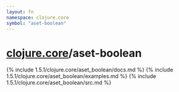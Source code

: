 ```yaml
---
layout: fn
namespace: clojure.core
symbol: "aset-boolean"
---
```


# [clojure.core](../)/aset-boolean

{% include 1.5.1/clojure.core/aset_boolean/docs.md %}
{% include 1.5.1/clojure.core/aset_boolean/examples.md %}
{% include 1.5.1/clojure.core/aset_boolean/src.md %}

